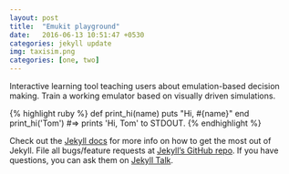 ```yaml
---
layout: post
title:  "Emukit playground"
date:   2016-06-13 10:51:47 +0530
categories: jekyll update
img: taxisim.png
categories: [one, two]
---
```

Interactive learning tool teaching users about emulation-based decision making. Train a working emulator based on visually driven simulations.


{% highlight ruby %}
def print_hi(name)
  puts "Hi, #{name}"
end
print_hi('Tom')
#=> prints 'Hi, Tom' to STDOUT.
{% endhighlight %}

Check out the [Jekyll docs][jekyll-docs] for more info on how to get the most out of Jekyll. File all bugs/feature requests at [Jekyll’s GitHub repo][jekyll-gh]. If you have questions, you can ask them on [Jekyll Talk][jekyll-talk].

[jekyll-docs]: http://jekyllrb.com/docs/home
[jekyll-gh]:   https://github.com/jekyll/jekyll
[jekyll-talk]: https://talk.jekyllrb.com/
